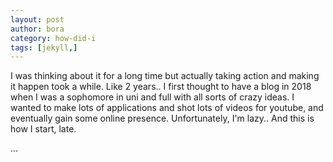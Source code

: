 ```yaml
---
layout: post
author: bora
category: how-did-i
tags: [jekyll,]
---
```

I was thinking about it for a long time but actually taking action and making it happen took a while. Like 2 years.. I first thought to have a blog in 2018 when I was a sophomore in uni and full with all sorts of crazy ideas. I wanted to make lots of applications and shot lots of videos for youtube, and eventually gain some online presence. Unfortunately, I'm lazy.. And this is how I start, late.

...